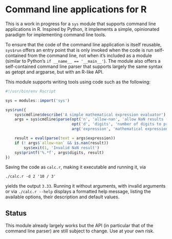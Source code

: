 # Command line applications for R

This is a work in progress for a `sys` module that supports command line
applications in R. Inspired by Python, it implements a simple, opinionated
paradigm for implementing command line tools.

To ensure that the code of the command line application is itself reusable,
`sys$run` offers an entry point that is only invoked when the code is run
self-contained from the command line, not when it’s included as a module
(similar to Python’s `if __name__ == '__main__'`). The module also offers a
self-contained command line parser that supports largely the same syntax as
getopt and argparse, but with an R-like API.

This module supports writing tools using code such as the following:

```r
#!/usr/bin/env Rscript

sys = modules::import('sys')

sys$run({
    sys$cmdline$describe('A simple mathematical expression evaluator')
    args = sys$cmdline$parse(opt('n', 'allow-nan', 'allow NaN results (otherwise, the program exits with a failure)', FALSE),
                             opt('d', 'digits', 'number of digits to print', 0),
                             arg('expression', 'mathematical expression'))

    result = eval(parse(text = args$expression))
    if (! args$`allow-nan` && is.nan(result))
        sys$exit(1, 'Invalid NaN result')
    sys$printf('%.*f', args$digits, result)
})
```

Saving the code as `calc.r`, making it executable and running it, via

    ./calc.r -d 2 '10 / 3'

yields the output `3.33`. Running it without arguments, with invalid arguments
or via `./calc.r --help` displays a formatted help message, listing the
available options, their description and default values.

## Status

This module already largely works but the API (in particular that of the command
line parser) are still subject to change. Use at your own risk.
